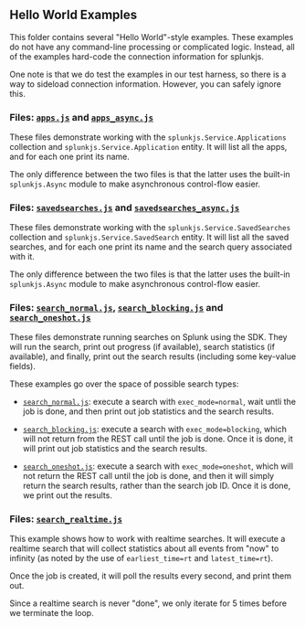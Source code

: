 ## Hello World Examples

This folder contains several "Hello World"-style examples. These examples do
not have any command-line processing or complicated logic. Instead, all
of the examples hard-code the connection information for splunkjs.

One note is that we do test the examples in our test harness, so there is
a way to sideload connection information. However, you can safely ignore this.

### Files: [`apps.js`] and [`apps_async.js`]

These files demonstrate working with the `splunkjs.Service.Applications` collection
and `splunkjs.Service.Application` entity. It will list all the apps, and for each
one print its name.

The only difference between the two files is that the latter uses the built-in
`splunkjs.Async` module to make asynchronous control-flow easier.

### Files: [`savedsearches.js`] and [`savedsearches_async.js`]

These files demonstrate working with the `splunkjs.Service.SavedSearches` collection
and `splunkjs.Service.SavedSearch` entity. It will list all the saved searches, and 
for each one print its name and the search query associated with it.

The only difference between the two files is that the latter uses the built-in
`splunkjs.Async` module to make asynchronous control-flow easier.

### Files: [`search_normal.js`], [`search_blocking.js`] and [`search_oneshot.js`]

These files demonstrate running searches on Splunk using the SDK. They will
run the search, print out progress (if available), search statistics 
(if available), and finally, print out the search results (including some
key-value fields).

These examples go over the space of possible search types:

* [`search_normal.js`]: execute a search with `exec_mode=normal`, wait untli the 
job is done, and then print out job statistics and the search results.

* [`search_blocking.js`]: execute a search with `exec_mode=blocking`, which will
not return from the REST call until the job is done. Once it is done, it will 
print out job statistics and the search results.

* [`search_oneshot.js`]: execute a search with `exec_mode=oneshot`, which will
not return the REST call until the job is done, and then it will simply return
the search results, rather than the search job ID. Once it is done, we print out
the results.

### Files: [`search_realtime.js`]

This example shows how to work with realtime searches. It will execute a realtime
search that will collect statistics about all events from "now" to infinity (as
noted by the use of `earliest_time=rt` and `latest_time=rt`).

Once the job is created, it will poll the results every second, and print them
out.

Since a realtime search is never "done", we only iterate for 5 times before
we terminate the loop.

[`apps.js`]:                https://github.com/splunk/splunk-sdk-javascript/tree/master/examples/node/helloworld/apps.js
[`apps_async.js`]:          https://github.com/splunk/splunk-sdk-javascript/tree/master/examples/node/helloworld/apps_async.js
[`savedsearches.js`]:       https://github.com/splunk/splunk-sdk-javascript/tree/master/examples/node/helloworld/savedsearches.js
[`savedsearches_async.js`]: https://github.com/splunk/splunk-sdk-javascript/tree/master/examples/node/helloworld/savedsearches_async.js
[`search_normal.js`]:       https://github.com/splunk/splunk-sdk-javascript/tree/master/examples/node/helloworld/search_normal.js
[`search_blocking.js`]:     https://github.com/splunk/splunk-sdk-javascript/tree/master/examples/node/helloworld/search_blocking.js
[`search_oneshot.js`]:      https://github.com/splunk/splunk-sdk-javascript/tree/master/examples/node/helloworld/search_oneshot.js
[`search_realtime.js`]:     https://github.com/splunk/splunk-sdk-javascript/tree/master/examples/node/helloworld/search_realtime.js
